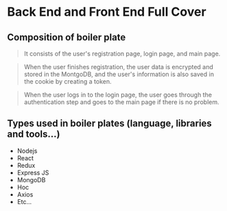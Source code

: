 # Back End and Front End Full Cover

## Composition of boiler plate

> It consists of the user's registration page, login page, and main page.

> When the user finishes registration, the user data is encrypted and stored in the MontgoDB, 
> and the user's information is also saved in the cookie by creating a token.

> When the user logs in to the login page, the user goes through the authentication step and goes to the main page if there is no problem.

## Types used in boiler plates (language, libraries and tools...)
* Nodejs
* React
* Redux
* Express JS
* MongoDB
* Hoc
* Axios
* Etc...

